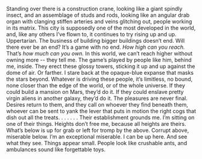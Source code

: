Standing over there is a construction crane, looking like a giant spindly insect, and an assemblage of studs and rods, looking like an angular drab organ with clanging stiffen arteries and veins glitching out, people working in its matrix. This city is supposedly one of the most developed in the world, and, like any others I’ve flown to, it continues to try rising up and up. Uppertarian. The business of building bigger buildings doesn’t end. Will there ever be an end? It’s a game with no end. *How high can you reach.* That’s *how much can you own.* In this world, we can’t reach higher without owning more -- they tell me. The game’s played by people like him, behind me, inside. They erect these glossy towers, sticking it up and up against the dome of air. Or farther. I stare back at the opaque-blue expanse that masks the stars beyond. Whatever is driving these people, it’s limitless, no bound, none closer than the edge of the world, or of the whole universe. If they could build a mansion on Mars, they’d do it. If they could enslave pretty virgin aliens in another galaxy, they’d do it. The pleasures are never final. Desires return to them, and they call on whoever they find beneath them, whoever can be sent to yank the lever that puts in motion the right cogs that dish out all the treats. . . . . . . Their establishment grounds me. I’m sitting on one of their things. Heights don’t free me, because all heights are theirs. What’s below is up for grab or left for tromp by the above. Corrupt above, miserable below. I’m an exceptional miserable. I can be up here. And see what they see. Things appear small. People look like crushable ants, and ambulances sound like forgettable toys.